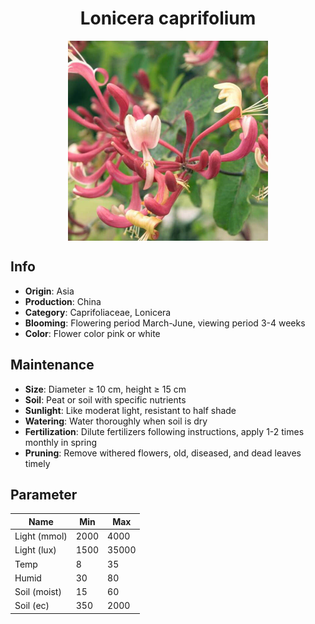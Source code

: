 <h1 align='center'>Lonicera caprifolium</h1>
<p align="center">
    <img 
        align='center'
        width='320'
        src="../images/lonicera caprifolium.png" 
        alt='Lonicera caprifolium' />
</p>

## Info

 - **Origin**: Asia
 - **Production**: China
 - **Category**: Caprifoliaceae, Lonicera
 - **Blooming**: Flowering period March-June, viewing period 3-4 weeks
 - **Color**: Flower color pink or white

## Maintenance

 - **Size**: Diameter ≥ 10 cm, height ≥ 15 cm
 - **Soil**: Peat or soil with specific nutrients
 - **Sunlight**: Like moderat light, resistant to half shade
 - **Watering**: Water thoroughly when soil is dry
 - **Fertilization**: Dilute fertilizers following instructions,  apply 1-2 times monthly in spring
 - **Pruning**: Remove withered flowers, old, diseased, and dead leaves timely

## Parameter

| Name         | Min  | Max   |
|--------------|------|-------|
| Light (mmol) | 2000 | 4000  |
| Light (lux)  | 1500 | 35000 |
| Temp         | 8    | 35    |
| Humid        | 30   | 80    |
| Soil (moist) | 15   | 60    |
| Soil (ec)    | 350  | 2000  |
